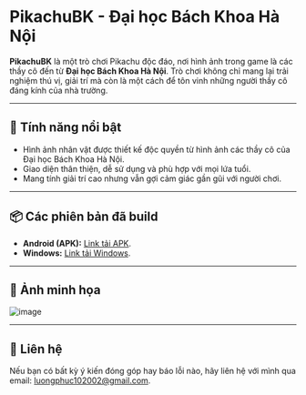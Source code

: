 # PikachuBK - Đại học Bách Khoa Hà Nội

**PikachuBK** là một trò chơi Pikachu độc đáo, nơi hình ảnh trong game là các thầy cô đến từ **Đại học Bách Khoa Hà Nội**. Trò chơi không chỉ mang lại trải nghiệm thú vị, giải trí mà còn là một cách để tôn vinh những người thầy cô đáng kính của nhà trường.

---

## 🌟 **Tính năng nổi bật**
- Hình ảnh nhân vật được thiết kế độc quyền từ hình ảnh các thầy cô của Đại học Bách Khoa Hà Nội.
- Giao diện thân thiện, dễ sử dụng và phù hợp với mọi lứa tuổi.
- Mang tính giải trí cao nhưng vẫn gợi cảm giác gần gũi với người chơi.

---

## 📦 **Các phiên bản đã build**
- **Android (APK):** [Link tải APK](https://github.com/Phucdz7/PikachuBK/blob/main/Build/PikachuBK.apk).
- **Windows:** [Link tải Windows](https://github.com/Phucdz7/PikachuBK/tree/main/Build/PikachuBk).

---

## 📸 **Ảnh minh họa**
![image](https://github.com/user-attachments/assets/12ed3c17-6fce-45b2-9cbb-4808c68338a6)

---

## 📢 **Liên hệ**
Nếu bạn có bất kỳ ý kiến đóng góp hay báo lỗi nào, hãy liên hệ với mình qua email: [luongphuc102002@gmail.com](mailto:luongphuc102002@gmail.com).
